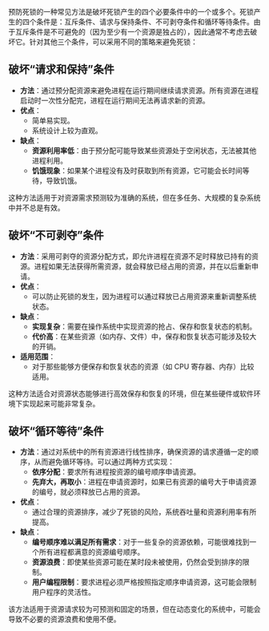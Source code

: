 预防死锁的一种常见方法是破坏死锁产生的四个必要条件中的一个或多个。死锁产生的四个条件是：互斥条件、请求与保持条件、不可剥夺条件和循环等待条件。由于互斥条件是不可避免的（因为至少有一个资源是独占的），因此通常不考虑去破坏它。针对其他三个条件，可以采用不同的策略来避免死锁：

## 破坏“请求和保持”条件

- **方法**：通过预分配资源来避免进程在运行期间继续请求资源。所有资源在进程启动时一次性分配完，进程在运行期间无法再请求新的资源。
- **优点**：
    - 简单易实现。
    - 系统设计上较为直观。
- **缺点**：
    - **资源利用率低**：由于预分配可能导致某些资源处于空闲状态，无法被其他进程利用。
    - **饥饿现象**：如果某个进程没有及时获取到所有资源，它可能会长时间等待，导致饥饿。

这种方法适用于对资源需求预测较为准确的系统，但在多任务、大规模的复杂系统中并不总是有效。

## 破坏“不可剥夺”条件

- **方法**：采用可剥夺的资源分配方式，即允许进程在资源不足时释放已持有的资源。进程如果无法获得所需资源，就会释放已经占用的资源，并在以后重新申请。
- **优点**：
    - 可以防止死锁的发生，因为进程可以通过释放已占用资源来重新调整系统状态。
- **缺点**：
    - **实现复杂**：需要在操作系统中实现资源的抢占、保存和恢复状态的机制。
    - **代价高**：在某些资源（如内存、文件）中，保存和恢复状态可能涉及较大的开销。
- **适用范围**：
    - 对于那些能够方便保存和恢复状态的资源（如 CPU 寄存器、内存）比较适用。

这种方法适合对资源状态能够进行高效保存和恢复的环境，但在某些硬件或软件环境下实现起来可能非常复杂。

## 破坏“循环等待”条件

- **方法**：通过对系统中的所有资源进行线性排序，确保资源的请求遵循一定的顺序，从而避免循环等待。可以通过两种方式实现：
    - **依序分配**：要求所有进程按资源的编号顺序申请资源。
    - **先弃大，再取小**：进程在申请资源时，如果已有资源的编号大于申请资源的编号，就必须释放已占用的资源。
- **优点**：
    - 通过合理的资源排序，减少了死锁的风险，系统吞吐量和资源利用率有所提高。
- **缺点**：
    - **编号顺序难以满足所有需求**：对于一些复杂的资源依赖，可能很难找到一个所有进程都满意的资源编号顺序。
    - **资源浪费**：即使某些资源可能在某时段未被使用，仍然会受到排序的限制。
    - **用户编程限制**：要求进程必须严格按照指定顺序申请资源，这可能会限制用户程序的灵活性。

该方法适用于资源请求较为可预测和固定的场景，但在动态变化的系统中，可能会导致不必要的资源浪费和使用不便。


